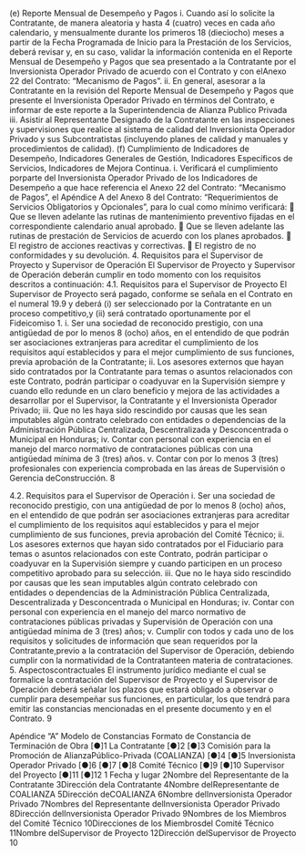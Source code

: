 (e) Reporte Mensual de Desempeño y Pagos
i. Cuando así lo solicite la Contratante, de manera aleatoria y hasta 4 (cuatro) veces en cada año calendario, y
mensualmente durante los primeros 18 (dieciocho) meses a partir de la Fecha Programada de Inicio para la
Prestación de los Servicios, deberá revisar y, en su caso, validar la información contenida en el Reporte
Mensual de Desempeño y Pagos que sea presentado a la Contratante por el Inversionista Operador Privado
de acuerdo con el Contrato y con elAnexo 22 del Contrato: “Mecanismo de Pagos”.
ii. En general, asesorar a la Contratante en la revisión del Reporte Mensual de Desempeño y Pagos que
presente el Inversionista Operador Privado en términos del Contrato, e informar de este reporte a la
Superintendencia de Alianza Publico Privada
iii. Asistir al Representante Designado de la Contratante en las inspecciones y supervisiones que realice al
sistema de calidad del Inversionista Operador Privado y sus Subcontratistas (incluyendo planes de calidad y
manuales y procedimientos de calidad).
(f) Cumplimiento de Indicadores de Desempeño, Indicadores Generales de Gestión, Indicadores Específicos
de Servicios, Indicadores de Mejora Continua.
i. Verificará el cumplimiento porparte del Inversionista Operador Privado de los Indicadores de Desempeño a
que hace referencia el Anexo 22 del Contrato: “Mecanismo de Pagos”, el Apéndice A del Anexo 8 del
Contrato: “Requerimientos de Servicios Obligatorios y Opcionales”, para lo cual como mínimo verificará:
 Que se lleven adelante las rutinas de mantenimiento preventivo fijadas en el correspondiente calendario anual
aprobado.
 Que se lleven adelante las rutinas de prestación de Servicios de acuerdo con los planes aprobados.
 El registro de acciones reactivas y correctivas.
 El registro de no conformidades y su devolución.
4. Requisitos para el Supervisor de Proyecto y Supervisor de Operación
El Supervisor de Proyecto y Supervisor de Operación deberán cumplir en todo momento con los requisitos descritos a
continuación:
4.1. Requisitos para el Supervisor de Proyecto
El Supervisor de Proyecto será pagado, conforme se señala en el Contrato en el numeral 19.9 y deberá (i) ser seleccionado
por la Contratante en un proceso competitivo,y (ii) será contratado oportunamente por el Fideicomiso 1.
i. Ser una sociedad de reconocido prestigio, con una antigüedad de por lo menos 8 (ocho) años, en el entendido
de que podrán ser asociaciones extranjeras para acreditar el cumplimiento de los requisitos aquí establecidos
y para el mejor cumplimiento de sus funciones, previa aprobación de la Contratante;
ii. Los asesores externos que hayan sido contratados por la Contratante para temas o asuntos relacionados con
este Contrato, podrán participar o coadyuvar en la Supervisión siempre y cuando ello redunde en un claro
beneficio y mejora de las actividades a desarrollar por el Supervisor, la Contratante y el Inversionista Operador
Privado;
iii. Que no les haya sido rescindido por causas que les sean imputables algún contrato celebrado con entidades
o dependencias de la Administración Pública Centralizada, Descentralizada y Desconcentrada o Municipal en
Honduras;
iv. Contar con personal con experiencia en el manejo del marco normativo de contrataciones públicas con una
antigüedad mínima de 3 (tres) años.
v. Contar con por lo menos 3 (tres) profesionales con experiencia comprobada en las áreas de Supervisión o
Gerencia deConstrucción.
8

4.2. Requisitos para el Supervisor de Operación
i. Ser una sociedad de reconocido prestigio, con una antigüedad de por lo menos 8 (ocho) años, en el entendido
de que podrán ser asociaciones extranjeras para acreditar el cumplimiento de los requisitos aquí establecidos
y para el mejor cumplimiento de sus funciones, previa aprobación del Comité Técnico;
ii. Los asesores externos que hayan sido contratados por el Fiduciario para temas o asuntos relacionados con
este Contrato, podrán participar o coadyuvar en la Supervisión siempre y cuando participen en un proceso
competitivo aprobado para su selección.
iii. Que no le haya sido rescindido por causas que les sean imputables algún contrato celebrado con entidades o
dependencias de la Administración Pública Centralizada, Descentralizada y Desconcentrada o Municipal en
Honduras;
iv. Contar con personal con experiencia en el manejo del marco normativo de contrataciones públicas privadas y
Supervisión de Operación con una antigüedad mínima de 3 (tres) años;
v. Cumplir con todos y cada uno de los requisitos y solicitudes de información que sean requeridos por la
Contratante,previo a la contratación del Supervisor de Operación, debiendo cumplir con la normatividad de la
Contratanteen materia de contrataciones.
5. Aspectoscontractuales
El instrumento jurídico mediante el cual se formalice la contratación del Supervisor de Proyecto y el Supervisor de
Operación deberá señalar los plazos que estará obligado a observar o cumplir para desempeñar sus funciones, en
particular, los que tendrá para emitir las constancias mencionadas en el presente documento y en el Contrato.
9

Apéndice “A”
Modelo de Constancias
Formato de Constancia de Terminación de Obra
[●]1
La Contratante
[●]2
[●]3
Comisión para la Promoción de AlianzaPúblico-Privada (COALIANZA)
[●]4
[●]5
Inversionista Operador Privado
[●]6
[●]7
[●]8
Comité Técnico
[●]9
[●]10
Supervisor del Proyecto
[●]11
[●]12
1
Fecha y lugar
2Nombre del Representante de la Contratante
3Dirección dela Contratante
4Nombre delRepresentante de COALIANZA
5Dirección deCOALIANZA
6Nombre delInversionista Operador Privado
7Nombres del Representante delInversionista Operador Privado
8Dirección delInversionista Operador Privado
9Nombres de los Miembros del Comité Técnico
10Direcciones de los Miembrosdel Comité Técnico
11Nombre delSupervisor de Proyecto
12Dirección delSupervisor de Proyecto
10

